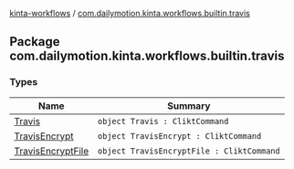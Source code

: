 [kinta-workflows](../index.md) / [com.dailymotion.kinta.workflows.builtin.travis](./index.md)

## Package com.dailymotion.kinta.workflows.builtin.travis

### Types

| Name | Summary |
|---|---|
| [Travis](-travis/index.md) | `object Travis : CliktCommand` |
| [TravisEncrypt](-travis-encrypt/index.md) | `object TravisEncrypt : CliktCommand` |
| [TravisEncryptFile](-travis-encrypt-file/index.md) | `object TravisEncryptFile : CliktCommand` |
